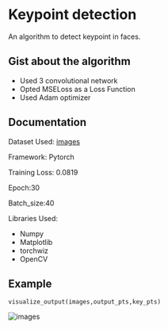 # Keypoint detection
An algorithm to detect keypoint in faces.

## Gist about the algorithm ##
  * Used 3 convolutional network
  * Opted MSELoss as a Loss Function
  * Used Adam optimizer
  
## Documentation ##

Dataset Used: [images](https://s3.amazonaws.com/video.udacity-data.com/topher/2018/May/5aea1b91_train-test-data/train-test-data.zip)

Framework: Pytorch

Training Loss: 0.0819

Epoch:30

Batch_size:40

Libraries Used:
* Numpy
* Matplotlib
* torchwiz
* OpenCV

## Example ##

```visualize_output(images,output_pts,key_pts)```

![images](train.PNG)
